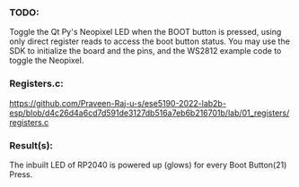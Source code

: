 ### TODO:

Toggle the Qt Py's Neopixel LED when the BOOT button is pressed, using only direct register reads to access the boot button status. You may use the SDK to initialize the board and the pins, and the WS2812 example code to toggle the Neopixel. 


### Registers.c:
https://github.com/Praveen-Raj-u-s/ese5190-2022-lab2b-esp/blob/d4c26d4a6cd7d591de3127db516a7eb6b216701b/lab/01_registers/registers.c


### Result(s):
The inbuilt LED of RP2040 is powered up (glows) for every Boot Button(21) Press. 
